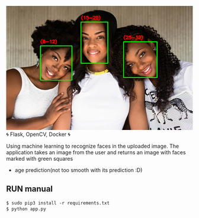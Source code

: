 ![age.png](age.png)
:cyclone:  Flask, OpenCV, Docker :cyclone: 

Using machine learning to recognize faces in the uploaded image. The application takes an image from the user and returns an image with faces marked with green squares 
+ age prediction(not too smooth with its prediction :D)

## RUN manual
```
$ sudo pip3 install -r requirements.txt
$ python app.py
```